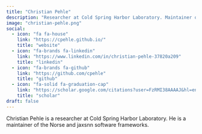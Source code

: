 ```yaml
---
title: "Christian Pehle"
description: "Researcher at Cold Spring Harbor Laboratory. Maintainer of Norse and jaxsnn."
image: "christian-pehle.png"
social:
  - icon: "fa fa-house"
    link: "https://cpehle.github.io/"
    title: "website"
  - icon: "fa-brands fa-linkedin"
    link: "https://www.linkedin.com/in/christian-pehle-37820a209"
    title: "linkedin"
  - icon: "fa-brands fa-github"
    link: "https://github.com/cpehle"
    title: "github"
  - icon: "fa-solid fa-graduation-cap"
    link: "https://scholar.google.com/citations?user=FzRMI38AAAAJ&hl=en"
    title: "scholar"
draft: false
---
```

Christian Pehle is a researcher at Cold Spring Harbor Laboratory. He is a maintainer of the Norse and jaxsnn software frameworks.
